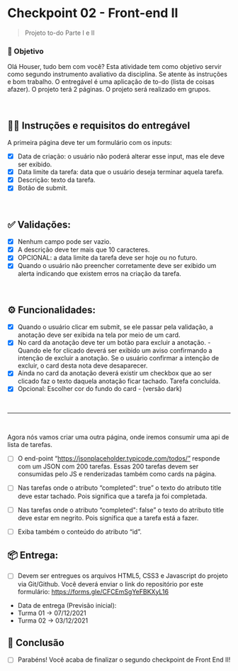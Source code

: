 # Checkpoint 02 - Front-end II

> Projeto to-do Parte I e II

### 📌 Objetivo

Olá Houser, tudo bem com você? Esta atividade tem como objetivo servir como segundo instrumento avaliativo da disciplina. Se atente às instruções e bom trabalho. O entregável é uma aplicação de to-do (lista de coisas afazer). O projeto terá 2 páginas. O projeto será realizado em grupos.

<br/>

## 👨‍🏫 Instruções e requisitos do entregável	
	
A primeira página deve ter um formulário com os inputs: 
- [x] Data de criação: o usuário não poderá alterar esse input, mas ele deve ser exibido.
- [x] Data limite da tarefa: data que o usuário deseja terminar aquela tarefa.
- [x] Descrição: texto da tarefa.
- [x] Botão de submit.

<br/>

## ✅ Validações:
- [x] Nenhum campo pode ser vazio.
- [x] A descrição deve ter mais que 10 caracteres.
- [x] OPCIONAL: a data limite da tarefa deve ser hoje ou no futuro.
- [x] Quando o usuário não preencher corretamente deve ser exibido um alerta indicando que existem erros na criação da tarefa.

<br/>

## ⚙ Funcionalidades:
- [x] Quando o usuário clicar em submit, se ele passar pela validação, a anotação deve ser exibida na tela por meio de um card.
- [x] No card da anotação deve ter um botão para excluir a anotação. - Quando ele for clicado deverá ser exibido um aviso confirmando a intenção de excluir a anotação. Se o usuário confirmar a intenção de excluir, o card desta nota deve desaparecer.
- [x] Ainda no card da anotação deverá existir um checkbox que ao ser clicado faz o texto daquela anotação ficar tachado. Tarefa concluída.
- [x] Opcional: Escolher cor do fundo do card - (versão dark)

<br/>

---

<br/>

Agora nós vamos criar uma outra página, onde iremos consumir uma api de lista de tarefas.
- [ ] O end-point “https://jsonplaceholder.typicode.com/todos/” responde com um JSON com 200 tarefas. Essas 200 tarefas devem ser consumidas pelo JS e renderizadas também como cards na página.
- [ ] Nas tarefas onde o atributo “completed": true” o texto do atributo title deve estar tachado. Pois significa que a tarefa ja foi completada.
- [ ] Nas tarefas onde o atributo “completed": false” o texto do atributo title deve estar em negrito. Pois significa que a tarefa está a fazer. 
- [ ] Exiba também o conteúdo do atributo “id”.




## 📦 Entrega:
- [ ] Devem ser entregues os arquivos HTML5, CSS3 e Javascript do projeto via Git/Github. Você deverá enviar o link do repositório por este formulário: https://forms.gle/CFCEmSgYeFBKXyL16 
- Data de entrega (Previsão inicial):
- Turma 01 -> 07/12/2021
- Turma 02 -> 03/12/2021

## 🎉 Conclusão
- [ ] Parabéns! Você acaba de finalizar o segundo checkpoint de Front End II!
